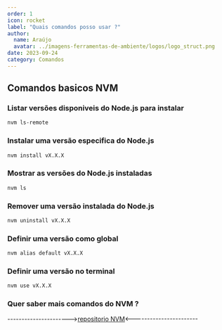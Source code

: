 ```yaml
---
order: 1
icon: rocket
label: "Quais comandos posso usar ?"
author:
  name: Araújo
  avatar: ../imagens-ferramentas-de-ambiente/logos/logo_struct.png
date: 2023-09-24
category: Comandos
---
```


## Comandos basicos NVM

### Listar versões disponiveis do Node.js para instalar

```bash
nvm ls-remote
```

### Instalar uma versão especifica do Node.js

```bash
nvm install vX.X.X
```

### Mostrar as versões do Node.js instaladas

```bash
nvm ls
```

### Remover uma versão instalada do Node.js

```bash
nvm uninstall vX.X.X
```

### Definir uma versão como global

```bash
nvm alias default vX.X.X
```

### Definir uma versão no terminal

```bash
nvm use vX.X.X
```

### Quer saber mais comandos do NVM ?
---------------------->[repositorio NVM](https://github.com/nvm-sh/nvm)<-----------------------